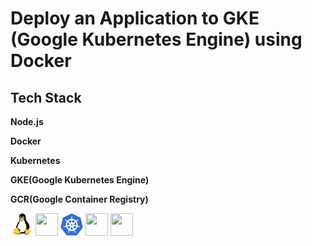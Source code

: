 # Deploy an Application to GKE (Google Kubernetes Engine) using Docker

## Tech Stack

**Node.js**

**Docker**

**Kubernetes**

**GKE(Google Kubernetes Engine)**

**GCR(Google Container Registry)**

<p>
<img src="https://raw.githubusercontent.com/devicons/devicon/master/icons/linux/linux-original.svg" alt="linux" height="36" width="36"/>
<img src="https://raw.githubusercontent.com/tush-tr/tush-tr/master/res/docker.gif" height="36" width="36" >
<img src="https://raw.githubusercontent.com/tush-tr/tush-tr/master/res/kubernetes.svg.png"  height="36" width="36" >
<img src="https://cdn.jsdelivr.net/gh/devicons/devicon/icons/googlecloud/googlecloud-original.svg" height="36" width="36">
<img src="https://cdn.jsdelivr.net/gh/devicons/devicon/icons/nodejs/nodejs-original-wordmark.svg" height="36" width="36">
</p>
